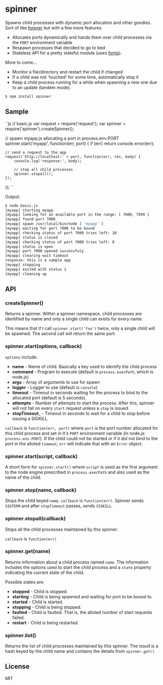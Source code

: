 # spinner #

Spawns child processes with dynamic port allocation and other goodies. Sort of like [forever](https://github.com/nodejitsu/forever) but with a few more features.
 
 * Allocates ports dynamically and hands them over child processes via the `PORT` 
   environment variable
 * Respawn processes that decided to go to bed
 * Stateless API for a pretty stateful module (uses [fsmjs](https://github.com/anodejs/node-fsmjd)).

More to come...

 * Monitor a file/directory and restart the child if changed
 * If a child was not 'touched' for some time, automatically stop it
 * Keep a child process running for a while when spawning a new one due 
   to an update (tandem mode).

```bash
$ npm install spinner
```

## Sample ##

``js
// basic.js
var request = require('request');
var spinner = require('spinner').createSpinner();

// spawn myapp.js allocating a port in process.env.PORT
spinner.start('myapp', function(err, port) {
	if (err) return console.error(err);

	// send a request to the app
	request('http://localhost:' + port, function(err, res, body) {
		console.log('response:', body);

		// stop all child processes
		spinner.stopall();
	});
});
``

Output:

```bash
$ node basic.js 
[myapp] starting myapp
[myapp] looking for an available port in the range: [ 7000, 7999 ]
[myapp] found port 7000
[myapp] spawn /usr/local/bin/node [ 'myapp' ]
[myapp] waiting for port 7000 to be bound
[myapp] checking status of port 7000 tries left: 10
[myapp] status is closed
[myapp] checking status of port 7000 tries left: 9
[myapp] status is open
[myapp] port 7000 opened successfuly
[myapp] clearing wait timeout
response: this is a sample app
[myapp] stopping
[myapp] exited with status 1
[myapp] cleaning up
```

## API ##

### createSpinner() ##

Returns a spinner. Within a spinner namespace, child processes are identified by name and only 
a single child can exists for every name.

This means that if I call `spinner.start('foo')` twice, only a single child will be spawned. The second call will return the same port.

### spinner.start(options, callback) ###

`options` include:

 * __name__ - Name of child. Basically a key used to identify the child process
 * __command__ - Program to execute (default is `process.execPath`, which is node.js)
 * __args__ - Array of arguments to use for spawn
 * __logger__ - Logger to use (default is `console`)
 * __timeout__ - Timeout in seconds waiting for the process to bind to the allocated port 
   (default is 5 seconds).
 * __attempts__ - Number of attempts to start the process. After this, spinner will not 
   fail on every `start` request unless a `stop` is issued.
 * __stopTimeout___ - Timeout in seconds to wait for a child to stop before issuing a SIGKILL.

`callback` is `function(err, port)` where `port` is the port number allocated for this child
process and set in it's `PORT` environment variable (in node.js: `process.env.PORT`). If the child could not be started or if it did not bind to the port in the alloted `timeout`, `err` will indicate that with an `Error` object.

### spinner.start(script, callback) ###

A short form for `spinner.start()` where `script` is used as the first argument to the node engine prescribed in `process.execPath` and also used as the name of the child.


### spinner.stop(name, callback) ###

Stops the child keyed `name`. `callback` is `function(err)`.
Spinner sends `SIGTERM` and after `stopTimeout` passes, sends `SIGKILL`.

### spinner.stopall(callback) ###

Stops all the child processes maintained by this spinner.

`callback` is `function(err)`

### spinner.get(name) ###

Returns information about a child process named `name`. The information includes the options
used to start the child process and a `state` property indicating the current state of the
child.

Possible states are:

 * __stopped__ - Child is stopped.
 * __starting__ - Child is being spawned and waiting for port to be bound to.
 * __started__ - Child is started.
 * __stopping__ - Child is being stopped.
 * __faulted__ - Child is faulted. That is, the alloted number of start requests failed.
 * __restart__ - Child is being restarted.

### spinner.list() ###

Returns the list of child processes maintained by this spinner. The result is a hash
keyed by the child name and contains the details from `spinner.get()`.


## License ##

MIT